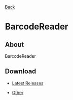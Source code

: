 [Back](../)

# BarcodeReader

## About

BarcodeReader

## Download

- [Latest Releases](https://github.com/moton-03/BarcodeReader/releases/latest)

- [Other](https://github.com/moton-03/BarcodeReader/releases)
